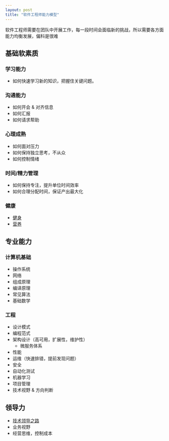 ```yaml
---
layout: post
title: "软件工程师能力模型"
---
```


软件工程师需要在团队中开展工作，每一段时间会面临新的挑战，所以需要各方面能力均衡发展，偏科是很难

## 基础软素质

### 学习能力

- 如何快速学习新的知识，把握住关键问题。

### 沟通能力

- 如何开会 & 对齐信息
- 如何汇报
- 如何请求帮助

### 心理成熟

- 如何面对压力
- 如何保持独立思考，不从众
- 如何控制情绪

### 时间/精力管理

- 如何保持专注，提升单位时间效率
- 如何合理分配时间，保证产出最大化

### 健康

- [健身](https://liamgheng.github.io/fitness.html)
- [营养](https://liamgheng.github.io/nutrition.html)

## 专业能力

### 计算机基础

- 操作系统
- 网络
- 组成原理
- 编译原理
- 常见算法
- 基础数学

### 工程

- 设计模式
- 编程范式
- 架构设计（高可用，扩展性，维护性）
    - 微服务体系
- 性能
- 运维（快速排错，提前发现问题）
- 安全
- 自动化测试
- 机器学习
- 项目管理
- 技术视野 & 方向判断

## 领导力

- [技术领导之路](https://book.douban.com/subject/4187478/)
- 业务视野
- 经营思维，控制成本